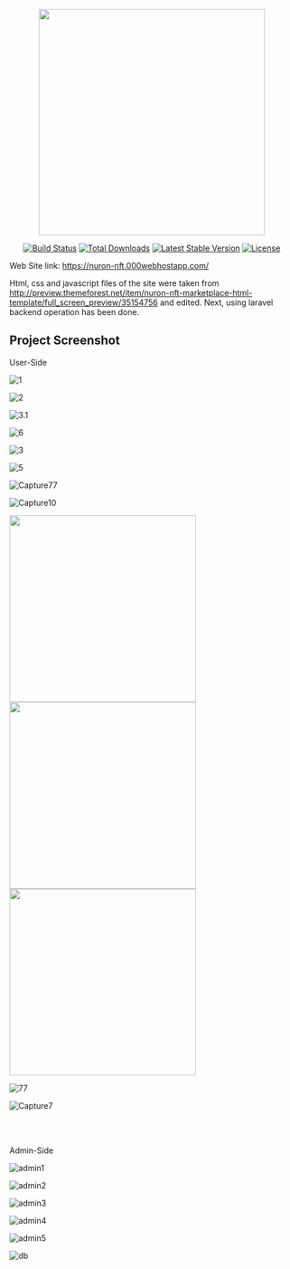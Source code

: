 <p align="center"><a href="https://laravel.com" target="_blank"><img src="https://raw.githubusercontent.com/laravel/art/master/logo-lockup/5%20SVG/2%20CMYK/1%20Full%20Color/laravel-logolockup-cmyk-red.svg" width="400"></a></p>

<p align="center">
<a href="https://travis-ci.org/laravel/framework"><img src="https://travis-ci.org/laravel/framework.svg" alt="Build Status"></a>
<a href="https://packagist.org/packages/laravel/framework"><img src="https://img.shields.io/packagist/dt/laravel/framework" alt="Total Downloads"></a>
<a href="https://packagist.org/packages/laravel/framework"><img src="https://img.shields.io/packagist/v/laravel/framework" alt="Latest Stable Version"></a>
<a href="https://packagist.org/packages/laravel/framework"><img src="https://img.shields.io/packagist/l/laravel/framework" alt="License"></a>
</p>

Web Site link:
https://nuron-nft.000webhostapp.com/

Html, css and javascript files of the site were taken from http://preview.themeforest.net/item/nuron-nft-marketplace-html-template/full_screen_preview/35154756 and edited. Next, using laravel backend operation has been done.

## Project Screenshot

User-Side

<p float="left">
    
![1](https://user-images.githubusercontent.com/83976212/165008446-cd35a0fc-8110-484f-90a8-b750ac3330aa.PNG)

![2](https://user-images.githubusercontent.com/83976212/165008224-df3e06a0-6cf5-4d8a-b0c9-265c503e0da7.PNG)

![3.1](https://user-images.githubusercontent.com/83976212/165008674-dc11d9d1-e3b2-49b0-b1dd-e04763bd338f.PNG)
    
![6](https://user-images.githubusercontent.com/83976212/165008579-811171c5-566b-4c84-b25c-ec7248779a29.PNG)
    
![3](https://user-images.githubusercontent.com/83976212/165008493-046ef215-5b2c-4600-9636-d16697c2ddc5.PNG)
    
 
![5](https://user-images.githubusercontent.com/83976212/165008571-6e8b9d77-1404-47a2-885c-20b1b934b8fe.PNG)
    
![Capture77](https://user-images.githubusercontent.com/83976212/165009310-b09ac8a7-b688-4a20-a636-47105da7097b.PNG)

 ![Capture10](https://user-images.githubusercontent.com/83976212/165008719-4f24cc24-a610-4bde-ac71-c1a5429d6367.PNG)
</p>

<p float="left">
<img src="https://user-images.githubusercontent.com/83976212/165008682-b5ee38f5-5cd6-46a6-9f98-8d3fc6f17e40.png"  width="330" />

<img src="https://user-images.githubusercontent.com/83976212/165008591-5f3d22a1-cfa4-40d0-90c4-1460b48b5247.PNG"  width="330" />
    
<img src="https://user-images.githubusercontent.com/83976212/165009200-08b307ac-97d7-4b68-b448-f04ec6424c1a.png"  width="330" />    
    

</p>



 ![77](https://user-images.githubusercontent.com/83976212/165009475-eda50a38-a578-4daa-a6a9-1a838c9e15c4.PNG)


![Capture7](https://user-images.githubusercontent.com/83976212/165009439-953a66cf-9e9c-42e6-ad26-32d40961cb22.PNG)

<br><br>

Admin-Side

![admin1](https://user-images.githubusercontent.com/83976212/165009517-db42c1b5-b564-458b-ad0e-18d41976a850.PNG)

![admin2](https://user-images.githubusercontent.com/83976212/165010038-833832a9-232e-420d-92ff-703d2f6dd823.PNG)


![admin3](https://user-images.githubusercontent.com/83976212/165009525-1a56073b-4687-4e19-8cd6-72e010c13363.PNG)

![admin4](https://user-images.githubusercontent.com/83976212/165009534-b1399446-090f-4b6c-858b-e82409650ce9.PNG)

![admin5](https://user-images.githubusercontent.com/83976212/165009542-07c5a1f5-183c-4300-a979-bfc098bd270d.PNG)


![db](https://user-images.githubusercontent.com/83976212/165009550-3e8d0025-9866-42b7-95e4-07ae0fff6091.PNG)


